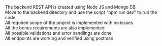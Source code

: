 The backend REST API is created using Node JS and Mongo DB <br>
Move to the backend directory and use the script "npm run dev" to run the code <br>
All required scope of the project is implemented with no issues <br>
All the bonus requirements are also implemented <br>
All possible validations and error handlings are done <br>
All endpoints are working and verified using postman <br>
